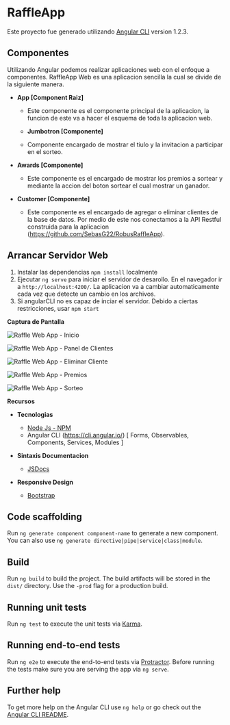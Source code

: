 # RaffleApp

Este proyecto fue generado utilizando  [Angular CLI](https://github.com/angular/angular-cli) version 1.2.3.

## Componentes

Utilizando Angular podemos realizar aplicaciones web con el enfoque a componentes.
RaffleApp Web es una aplicacion sencilla la cual se divide de la siguiente manera.

- **App [Component Raiz]**
  - Este componente es el componente principal de la aplicacion, la funcion de este va a hacer el esquema de toda la aplicacion web.

  - **Jumbotron [Componente]**
  - Componente encargado de mostrar el tiulo y la invitacion a participar en el sorteo. 

- **Awards [Componente]**
  - Este componente es el encargado de mostrar los premios a sortear y mediante la accion del boton sortear el cual mostrar un ganador. 

- **Customer [Componente]**
  - Este componente es el encargado de agregar o eliminar clientes de la base de datos.
    Por medio de este nos conectamos a la API Restful construida para la aplicacion (https://github.com/SebasG22/RobusRaffleApp).

## Arrancar Servidor Web

1.  Instalar las dependencias `npm install` localmente
2.  Ejecutar `ng serve` para iniciar el servidor de desarollo. En el navegador ir a  `http://localhost:4200/`. La aplicacion va a cambiar automaticamente cada vez que detecte un cambio en los archivos.
3. Si angularCLI no es capaz de inciar el servidor. Debido a ciertas restricciones, usar
`npm start`

**Captura de Pantalla**

![Raffle Web App - Inicio](https://firebasestorage.googleapis.com/v0/b/splot3-31f45.appspot.com/o/imagesRaffle%2FInicio.PNG?alt=media&token=343710c5-85fa-4e04-9aa5-abc03178783b)

![Raffle Web App - Panel de Clientes](https://firebasestorage.googleapis.com/v0/b/splot3-31f45.appspot.com/o/imagesRaffle%2Fpanel%20Clientes.PNG?alt=media&token=4b3f270d-6a61-46eb-b75f-febdd1f5fa86)

![Raffle Web App - Eliminar Cliente](https://firebasestorage.googleapis.com/v0/b/splot3-31f45.appspot.com/o/imagesRaffle%2Fdelete%20users.PNG?alt=media&token=a4d0955f-29cb-4393-a845-948317f46aa0)

![Raffle Web App - Premios](https://firebasestorage.googleapis.com/v0/b/splot3-31f45.appspot.com/o/imagesRaffle%2FsorteoPremios.PNG?alt=media&token=b55049b2-2763-4424-96a7-8137cef0475a)

![Raffle Web App - Sorteo](https://firebasestorage.googleapis.com/v0/b/splot3-31f45.appspot.com/o/imagesRaffle%2Fraffle.PNG?alt=media&token=60c0a325-84d9-4eb8-9d2b-dad9d8cfa3a5)

**Recursos**

- **Tecnologias**
  - [ Node Js - NPM ](https://nodejs.org/es/)
  - Angular CLI (https://cli.angular.io/) [ Forms, Observables, Components, Services, Modules ]

- **Sintaxis Documentacion**
  - [ JSDocs ](http://usejsdoc.org/)

- **Responsive Design**
  - [ Bootstrap ](http://getbootstrap.com/)

## Code scaffolding

Run `ng generate component component-name` to generate a new component. You can also use `ng generate directive|pipe|service|class|module`.

## Build

Run `ng build` to build the project. The build artifacts will be stored in the `dist/` directory. Use the `-prod` flag for a production build.

## Running unit tests

Run `ng test` to execute the unit tests via [Karma](https://karma-runner.github.io).

## Running end-to-end tests

Run `ng e2e` to execute the end-to-end tests via [Protractor](http://www.protractortest.org/).
Before running the tests make sure you are serving the app via `ng serve`.

## Further help

To get more help on the Angular CLI use `ng help` or go check out the [Angular CLI README](https://github.com/angular/angular-cli/blob/master/README.md).
